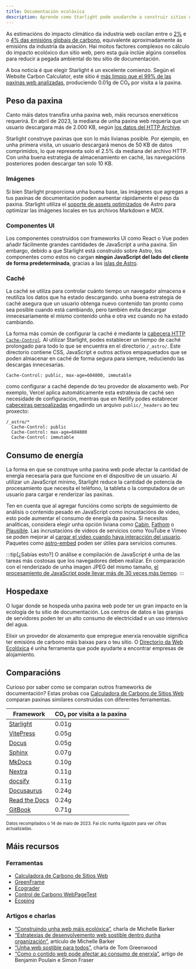 ```yaml
---
title: Documentación ecolóxica
description: Aprende como Starlight pode axudarche a construir sitios de documentación máis ecolóxicos e a reducir a túa pegada de carbono.
---
```


As estimacións do impacto climático da industria web oscilan entre o [2%][sf] e o [4% das emisións globais de carbono][bbc], equivalente aproximadamente ás emisións da industria da aviación. Hai moitos factores complexos no cálculo do impacto ecolóxico dun sitio web, pero esta guía inclúe algúns consellos para reducir a pegada ambiental do teu sitio de documentación.

A boa noticia é que elegir Starlight é un excelente comienzo. Según el Website Carbon Calculator, este sitio é [más limpio que el 99% de las paxinas web analizadas][sl-carbon], produciendo 0.01g de CO₂ por visita a la paxina.

## Peso da paxina

Canto máis datos transfira unha paxina web, máis recursos enerxéticos requerirá. En abril de 2023, la mediana de unha paxina web requería que un usuario descargara más de 2.000 KB, según [los datos del HTTP Archive][http].

Starlight construye paxinas que son lo más livianas posible. Por ejemplo, en unha primera visita, un usuario descargará menos de 50 KB de datos comprimidos, lo que representa solo el 2.5% da mediana del archivo HTTP. Con unha buena estrategia de almacenamiento en caché, las navegacións posteriores poden descargar tan solo 10 KB.

### Imágenes

Si bien Starlight proporciona unha buena base, las imágenes que agregas a tus paxinas de documentación poden aumentar rápidamente el peso da paxina. Starlight utiliza el [soporte de assets optimizados][assets] de Astro para optimizar las imágenes locales en tus archivos Markdown e MDX.

### Componentes UI

Los componentes construidos con frameworks UI como React o Vue poden añadir fácilmente grandes cantidades de JavaScript a unha paxina. Sin embargo, debido a que Starlight está construido sobre Astro, los componentes como estos no cargan **ningún JavaScript del lado del cliente de forma predeterminada**, gracias a las [islas de Astro][islands].

### Caché

La caché se utiliza para controlar cuánto tiempo un navegador almacena e reutiliza los datos que ha estado descargando. unha buena estrategia de caché asegura que un usuario obtenga nuevo contenido tan pronto como sea posible cuando está cambiando, pero también evita descargar innecesariamente el mismo contenido unha e otra vez cuando no ha estado cambiando.

La forma más común de configurar la caché é mediante la [cabecera HTTP `Cache-Control`][cache]. Al utilizar Starlight, podes establecer un tiempo de caché prolongado para todo lo que se encuentra en el directorio `/_astro/`. Este directorio contiene CSS, JavaScript e outros activos empaquetados que se poden almacenar en caché de forma segura para siempre, reduciendo las descargas innecesarias.

```
Cache-Control: public, max-age=604800, immutable
```

como configurar a caché depende do teu provedor de aloxamento web. Por exemplo, Vercel aplica automáticamente esta estratexia de caché sen necesidade de configuración, mentras que en Netlify podes estabrecer [cabeceiras persoalizadas][ntl-headers] engadindo un arquivo `public/_headers` ao teu proxecto:

```
/_astro/*
  Cache-Control: public
  Cache-Control: max-age=604800
  Cache-Control: immutable
```

[cache]: https://csswizardry.com/2019/03/cache-control-for-civilians/
[ntl-headers]: https://docs.netlify.com/routing/headers/

## Consumo de energía

La forma en que se construye unha paxina web pode afectar la cantidad de energía necesaria para que funcione en el dispositivo de un usuario. Al utilizar un JavaScript mínimo, Starlight reduce la cantidad de potencia de procesamiento que necesita el teléfono, la tableta o la computadora de un usuario para cargar e renderizar las paxinas.

Ten en cuenta que al agregar funcións como scripts de seguimiento de análisis o contenido pesado en JavaScript como incrustacións de video, esto pode aumentar el consumo de energía da paxina. Si necesitas analíticas, considera elegir unha opción liviana como [Cabin][cabin], [Fathom][fathom] o [Plausible][plausible]. Las incrustacións de videos de servicios como YouTube e Vimeo se poden mejorar al [cargar el video cuando haya interacción del usuario][lazy-video]. Paquetes como [astro-embed][embed] poden ser útiles para servicios comunes.

:::tip[¿Sabías esto?]
O análise e compilación de JavaScript é unha de las tareas más costosas que los navegadores deben realizar. En comparación con el renderizado de unha imagen JPEG del mismo tamaño, [el procesamiento de JavaScript pode llevar más de 30 veces más tiempo][cost-of-js].
:::

[cabin]: https://withcabin.com/
[fathom]: https://usefathom.com/
[plausible]: https://plausible.io/
[lazy-video]: https://web.dev/iframe-lazy-loading/
[embed]: https://www.npmjs.com/package/astro-embed
[cost-of-js]: https://medium.com/dev-channel/the-cost-of-javascript-84009f51e99e

## Hospedaxe

O lugar donde se hospeda unha paxina web pode ter un gran impacto en la ecología de tu sitio de documentación. Los centros de datos e las granjas de servidores poden ter un alto consumo de electricidad e un uso intensivo del agua.

Elixir un provedor de aloxamento que empregue enerxía renovable significa ter emisións de carbono máis baixas para o teu sitio. O [Directorio da Web Ecolóxica][gwb] é unha ferramenta que pode ayudarte a encontrar empresas de alojamiento.

[gwb]: https://www.thegreenwebfoundation.org/directory/

## Comparacións

Curioso por saber como se comparan outros frameworks de documentación?
Estas probas coa [Calculadora de Carbono de Sitios Web][wcc] comparan paxinas similares construidas con diferentes ferramentas.

| Framework                   | CO₂ por visita a la paxina |
| --------------------------- | -------------------------- |
| [Starlight][sl-carbon]      | 0.01g                      |
| [VitePress][vp-carbon]      | 0.05g                      |
| [Docus][dc-carbon]          | 0.05g                      |
| [Sphinx][sx-carbon]         | 0.07g                      |
| [MkDocs][mk-carbon]         | 0.10g                      |
| [Nextra][nx-carbon]         | 0.11g                      |
| [docsify][dy-carbon]        | 0.11g                      |
| [Docusaurus][ds-carbon]     | 0.24g                      |
| [Read the Docs][rtd-carbon] | 0.24g                      |
| [GitBook][gb-carbon]        | 0.71g                      |

<small>Datos recompilados o 14 de maio de 2023. Fai clic nunha ligazón para ver cifras actualizadas.</small>

[sl-carbon]: https://www.websitecarbon.com/website/starlight-astro-build-getting-started/
[vp-carbon]: https://www.websitecarbon.com/website/vitepress-dev-guide-what-is-vitepress/
[dc-carbon]: https://www.websitecarbon.com/website/docus-dev-introduction-getting-started/
[sx-carbon]: https://www.websitecarbon.com/website/sphinx-doc-org-en-master-usage-quickstart-html/
[mk-carbon]: https://www.websitecarbon.com/website/mkdocs-org-getting-started/
[nx-carbon]: https://www.websitecarbon.com/website/nextra-site-docs-docs-theme-start/
[dy-carbon]: https://www.websitecarbon.com/website/docsify-js-org/
[ds-carbon]: https://www.websitecarbon.com/website/docusaurus-io-docs/
[rtd-carbon]: https://www.websitecarbon.com/website/docs-readthedocs-io-en-stable-index-html/
[gb-carbon]: https://www.websitecarbon.com/website/docs-gitbook-com/

## Máis recursos

### Ferramentas

- [Calculadora de Carbono de Sitios Web][wcc]
- [GreenFrame](https://greenframe.io/)
- [Ecograder](https://ecograder.com/)
- [Control de Carbono WebPageTest](https://www.webpagetest.org/carbon-control/)
- [Ecoping](https://ecoping.earth/)

### Artigos e charlas

- [“Construindo unha web máis ecolóxica”](https://youtu.be/EfPoOt7T5lg), charla de Michelle Barker
- [“Estratexias de desenvolvemento web sostible dentro dunha organización”](https://www.smashingmagazine.com/2022/10/sustainable-web-development-strategies-organization/), artículo de Michelle Barker
- [“Unha web sostible para todos”](https://2021.stateofthebrowser.com/speakers/tom-greenwood/), charla de Tom Greenwood
- [“Como o contido web pode afectar ao consumo de enerxía”](https://webkit.org/blog/8970/how-web-content-can-affect-power-usage/), artigo de Benjamin Poulain e Simon Fraser

[sf]: https://www.sciencefocus.com/science/what-is-the-carbon-footprint-of-the-internet/
[bbc]: https://www.bbc.com/future/article/20200305-why-your-internet-habits-are-not-as-clean-as-you-think
[http]: https://httparchive.org/reports/state-of-the-web
[assets]: https://docs.astro.build/en/guides/assets/
[islands]: https://docs.astro.build/en/concepts/islands/
[wcc]: https://www.websitecarbon.com/
